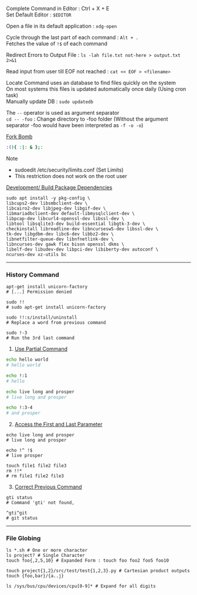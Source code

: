 Complete Command in Editor : Ctrl + X + E  
Set Default Editor : `$EDITOR`

Open a file in its default application : `xdg-open` 

Cycle through the last part of each command : `Alt + .`  
Fetches the value of `!$` of each command

Redirect Errors to Output File : `ls -lah file.txt not-here > output.txt 2>&1`

Read input from user till EOF not reached : `cat << EOF > <filename>`

Locate Command uses an database to find files quickly on the system  
On most systems this files is updated automatically once daily (Using cron task)  
Manually update DB : `sudo updatedb`

The `--` operator is used as argument separator  
`cd -- -foo` : Change directory to -foo folder (Without the argument separator -foo would have been interpreted as `-f -o -o`)

<u>Fork Bomb</u> 

````bash
:(){ :|: & };:
````

 > [!NOTE]
 > * sudoedit /etc/security/limits.conf (Set Limits)
 > * This restriction does not work on the root user

<u>Development/ Build Package Dependencies</u>

````shell
sudo apt install -y pkg-config \
libcups2-dev libsmbclient-dev \
libcairo2-dev libjpeg-dev libgif-dev \
libmariadbclient-dev default-libmysqlclient-dev \
libpcap-dev libcurl4-openssl-dev libssl-dev \
libtool libsqlite3-dev build-essential libgtk-3-dev \
checkinstall libreadline-dev libncursesw5-dev libssl-dev \
tk-dev libgdbm-dev libc6-dev libbz2-dev \
libnetfilter-queue-dev libnfnetlink-dev \
libncurses-dev gawk flex bison openssl dkms \
libelf-dev libudev-dev libpci-dev libiberty-dev autoconf \
ncurses-dev xz-utils bc
````

---

### History Command

````shell
apt-get install unicorn-factory
# [...] Permission denied

sudo !!
# sudo apt-get install unicorn-factory

sudo !!:s/install/uninstall
# Replace a word from previous command

sudo !-3
# Run the 3rd last command
````

1. <u>Use Partial Command</u>

````bash
echo hello world
# hello world

echo !:1
# hello

echo live long and prosper
# live long and prosper

echo !:3-4
# and prosper
````

2. <u>Access the First and Last Parameter</u>

````shell
echo live long and prosper
# live long and prosper

echo !^ !$
# live prosper

touch file1 file2 file3
rm !!*
# rm file1 file2 file3
````

3. <u>Correct Previous Command</u>

````shell
gti status
# Command 'gti' not found,

^gti^git
# git status
````

---

### File Globing

````shell
ls *.sh # One or more character
ls project? # Single Character
touch foo{,2,5,10} # Expanded Form : touch foo foo2 foo5 foo10

touch project{1,2}/src/test/test{1,2,3}.py # Cartesian product outputs
touch {foo,bar}/{a..j}

ls /sys/bus/cpu/devices/cpu[0-9]* # Expand for all digits
````
